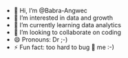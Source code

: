 - 👋 Hi, I’m @Babra-Angwec
- 👀 I’m interested in data and growth
- 🌱 I’m currently learning data analytics
- 💞️ I’m looking to collaborate on coding
- 😄 Pronouns: Dr ;-) 
- ⚡ Fun fact: too hard to bug 👾 me :-)  
